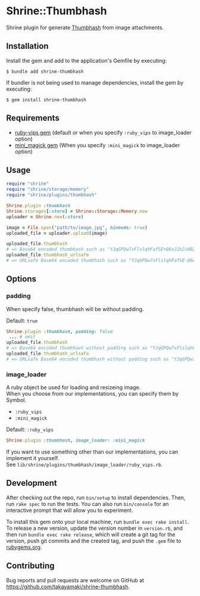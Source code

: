 # Shrine::Thumbhash

Shrine plugin for generate [Thumbhash](https://evanw.github.io/thumbhash/) from image attachments.

## Installation

Install the gem and add to the application's Gemfile by executing:

    $ bundle add shrine-thumbhash

If bundler is not being used to manage dependencies, install the gem by executing:

    $ gem install shrine-thumbhash

## Requirements
- [ruby-vips gem](https://rubygems.org/gems/ruby-vips) (default or when you specify `:ruby_vips` to image_loader option)
- [mini_magick gem](https://rubygems.org/gems/mini_magick) (When you specify `:mini_magick` to image_loader option)

## Usage

```ruby
require "shrine"
require "shrine/storage/memory"
require "shrine/plugins/thumbhash"

Shrine.plugin :thumbhash
Shrine.storages[:store] = Shrine::Storage::Memory.new
uploader = Shrine.new(:store)

image = File.open("path/to/image.jpg", binmode: true)
uploaded_file = uploader.upload(image)

uploaded_file.thumbhash
# => Base64 encoded thumbhash such as "YJqGPQw7sFlslqhFafSE+Q6oJ1h2iHB2Rw=="
uploaded_file.thumbhash_urlsafe
# => URLsafe Base64 encoded thumbhash such as "YJqGPQw7sFlslqhFafSE-Q6oJ1h2iHB2Rw=="
```

## Options

### padding
When specify false, thumbhash will be without padding.

Default: `true`
```ruby
Shrine.plugin :thumbhash, padding: false
 ... # omit
uploaded_file.thumbhash
# => Base64 encoded thumbhash without padding such as "YJqGPQw7sFlslqhFafSE+Q6oJ1h2iHB2Rw"
uploaded_file.thumbhash_urlsafe
# => URLsafe Base64 encoded thumbhash without padding such as "YJqGPQw7sFlslqhFafSE-Q6oJ1h2iHB2Rw"
```

### image_loader
A ruby object be used for loading and resizeing image.  
When you choose from our implementations, you can specify them by Symbol.

- `:ruby_vips`
- `:mini_magick`

Default: `:ruby_vips`
```ruby
Shrine.plugin :thumbhash, image_loader: :mini_magick
```

If you want to use something other than our implementations, you can implement it yourself.  
See `lib/shrine/plugins/thumbhash/image_loader/ruby_vips.rb`.

## Development

After checking out the repo, run `bin/setup` to install dependencies. Then, run `rake spec` to run the tests. You can also run `bin/console` for an interactive prompt that will allow you to experiment.

To install this gem onto your local machine, run `bundle exec rake install`. To release a new version, update the version number in `version.rb`, and then run `bundle exec rake release`, which will create a git tag for the version, push git commits and the created tag, and push the `.gem` file to [rubygems.org](https://rubygems.org).

## Contributing

Bug reports and pull requests are welcome on GitHub at https://github.com/takayamaki/shrine-thumbhash.
